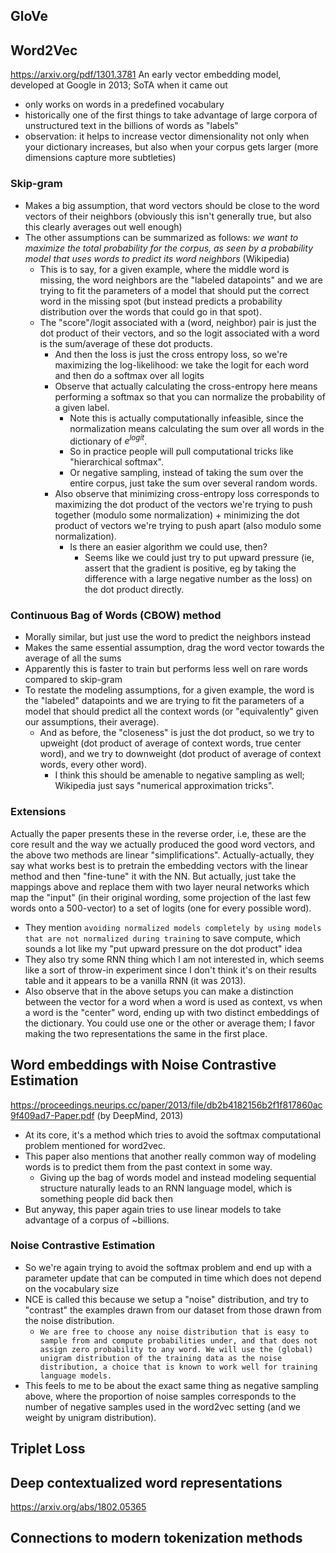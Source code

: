 ## GloVe

## Word2Vec
https://arxiv.org/pdf/1301.3781
An early vector embedding model, developed at Google in 2013; SoTA when it came out
- only works on words in a predefined vocabulary
- historically one of the first things to take advantage of large corpora of unstructured text in the billions of words as "labels"
- observation: it helps to increase vector dimensionality not only when your dictionary increases, but also when your corpus gets larger (more dimensions capture more subtleties)
### Skip-gram
- Makes a big assumption, that word vectors should be close to the word vectors of their neighbors (obviously this isn't generally true, but also this clearly averages out well enough)
- The other assumptions can be summarized as follows: *we want to maximize the total probability for the corpus, as seen by a probability model that uses words to predict its word neighbors* (Wikipedia)
	- This is to say, for a given example, where the middle word is missing, the word neighbors are the "labeled datapoints" and we are trying to fit the parameters of a model that should put the correct word in the missing spot (but instead predicts a probability distribution over the words that could go in that spot).
	- The "score"/logit associated with a (word, neighbor) pair is just the dot product of their vectors, and so the logit associated with a word is the sum/average of these dot products.
		- And then the loss is just the cross entropy loss, so we're maximizing the log-likelihood: we take the logit for each word and then do a softmax over all logits
		- Observe that actually calculating the cross-entropy here means performing a softmax so that you can normalize the probability of a given label.
			- Note this is actually computationally infeasible, since the normalization means calculating the sum over all words in the dictionary of $e^{logit}$.
			- So in practice people will pull computational tricks like "hierarchical softmax".
			- Or negative sampling, instead of taking the sum over the entire corpus, just take the sum over several random words.
		- Also observe that minimizing cross-entropy loss corresponds to maximizing the dot product of the vectors we're trying to push together (modulo some normalization) + minimizing the dot product of vectors we're trying to push apart (also modulo some normalization).
			- Is there an easier algorithm we could use, then?
				- Seems like we could just try to put upward pressure (ie, assert that the gradient is positive, eg by taking the difference with a large negative number as the loss) on the dot product directly.
		

### Continuous Bag of Words (CBOW) method
- Morally similar, but just use the word to predict the neighbors instead
- Makes the same essential assumption, drag the word vector towards the average of all the sums
- Apparently this is faster to train but performs less well on rare words compared to skip-gram
- To restate the modeling assumptions, for a given example, the word is the "labeled" datapoints and we are trying to fit the parameters of a model that should predict all the context words (or "equivalently" given our assumptions, their average).
	- And as before, the "closeness" is just the dot product, so we try to upweight (dot product of average of context words, true center word), and we try to downweight (dot product of average of context words, every other word).
		- I think this should be amenable to negative sampling as well; Wikipedia just says "numerical approximation tricks".

### Extensions
Actually the paper presents these in the reverse order, i.e, these are the core result and the way we actually produced the good word vectors, and the above two methods are linear "simplifications". Actually-actually, they say what works best is to pretrain the embedding vectors with the linear method and then "fine-tune" it with the NN.
But actually, just take the mappings above and replace them with two layer neural networks which map the "input" (in their original wording, some projection of the last few words onto a 500-vector) to a set of logits (one for every possible word).

- They mention `avoiding normalized models completely by using models that are not normalized during training` to save compute, which sounds a lot like my "put upward pressure on the dot product" idea
- They also try some RNN thing which I am not interested in, which seems like a sort of throw-in experiment since I don't think it's on their results table and it appears to be a vanilla RNN (it was 2013).
- Also observe that in the above setups you can make a distinction between the vector for a word when a word is used as context, vs when a word is the "center" word, ending up with two distinct embeddings of the dictionary. You could use one or the other or average them; I favor making the two representations the same in the first place.

## Word embeddings with Noise Contrastive Estimation
https://proceedings.neurips.cc/paper/2013/file/db2b4182156b2f1f817860ac9f409ad7-Paper.pdf (by DeepMind, 2013)

- At its core, it's a method which tries to avoid the softmax computational problem mentioned for word2vec.
- This paper also mentions that another really common way of modeling words is to predict them from the past context in some way.
	- Giving up the bag of words model and instead modeling sequential structure naturally leads to an RNN language model, which is something people did back then
- But anyway, this paper again tries to use linear models to take advantage of a corpus of ~billions.
### Noise Contrastive Estimation
- So we're again trying to avoid the softmax problem and end up with a parameter update that can be computed in time which does not depend on the vocabulary size
- NCE is called this because we setup a "noise" distribution, and try to "contrast" the examples drawn from our dataset from those drawn from the noise distribution.
	- `We are free to choose any noise distribution that is easy to sample from and compute probabilities under, and that does not assign zero probability to any word. We will use the (global) unigram distribution of the training data as the noise distribution, a choice that is known to work well for training language models.`
- This feels to me to be about the exact same thing as negative sampling above, where the proportion of noise samples corresponds to the number of negative samples used in the word2vec setting (and we weight by unigram distribution).
## Triplet Loss



## Deep contextualized word representations
https://arxiv.org/abs/1802.05365

## Connections to modern tokenization methods